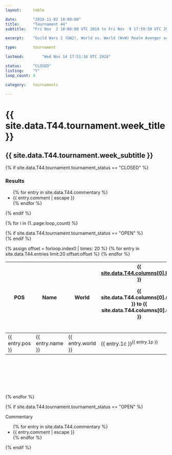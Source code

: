 ```yaml
---
layout:     table

date: 		"2018-11-02 18:00:00"
title: 		"Tournament 44"
subtitle: 	"Fri Nov  2 18:00:00 UTC 2018 to Fri Nov  9 17:59:59 UTC 2018"

excerpt:    "Guild Wars 2 (GW2), World vs. World (WvW) Realm Avenger achivement Tournament. \"Every Kill Counts\""

type:       tournament

lastmod: 		"Wed Nov 14 17:51:16 UTC 2018"

status:     "CLOSED"
listing:    "Y"
loop_count: 4

category:   tournaments

---
```

<div class="table_header">
  <h1>{{ site.data.T44.tournament.week_title }}</h1>
  <h2>{{ site.data.T44.tournament.week_subtitle }}</h2>
</div>

{% if site.data.T44.tournament.tournament_status == "CLOSED" %} 
<div class="commentary">
  <h3>Results</h3>
  <ul>
    {% for entry in site.data.T44.commentary %}
    <li class="commentary_list">{{ entry.comment | escape }}</li>
    {% endfor %}
  </ul>
</div>
{% endif %}


{% for i in (1..page.loop_count) %}

{% if site.data.T44.tournament.tournament_status == "OPEN" %} 
<br>
{% endif %}

<table class="week_table">
  <colgroup>
    <col style="width:18px">
    <col style="width:55px">
    <col style="width:55px">
    <col style="width:14px">
    <col style="width:14px">
    <col style="width:14px">
    <col style="width:14px">
    <col style="width:14px">
    <col style="width:14px">
    <col style="width:14px">
    <col style="width:18px">
  </colgroup>
  <thead>
    <tr>
      <th>POS</th>
      <th class="AlignLeft">Name</th>
      <th class="AlignLeft">World</th>
      <th><div class="label"><a href="{{ site.data.T44.columns[0].url }}">{{ site.data.T44.columns[0].label }}</a><p class="onhover">{{ site.data.T44.columns[0].start }} to {{ site.data.T44.columns[0].stop }}</p></div>​</th>
      <th><div class="label"><a href="{{ site.data.T44.columns[1].url }}">{{ site.data.T44.columns[1].label }}</a><p class="onhover">{{ site.data.T44.columns[1].start }} to {{ site.data.T44.columns[1].stop }}</p></div>​</th>
      <th><div class="label"><a href="{{ site.data.T44.columns[2].url }}">{{ site.data.T44.columns[2].label }}</a><p class="onhover">{{ site.data.T44.columns[2].start }} to {{ site.data.T44.columns[2].stop }}</p></div>​</th>
      <th><div class="label"><a href="{{ site.data.T44.columns[3].url }}">{{ site.data.T44.columns[3].label }}</a><p class="onhover">{{ site.data.T44.columns[3].start }} to {{ site.data.T44.columns[3].stop }}</p></div>​</th>
      <th><div class="label"><a href="{{ site.data.T44.columns[4].url }}">{{ site.data.T44.columns[4].label }}</a><p class="onhover">{{ site.data.T44.columns[4].start }} to {{ site.data.T44.columns[4].stop }}</p></div>​</th>
      <th><div class="label"><a href="{{ site.data.T44.columns[5].url }}">{{ site.data.T44.columns[5].label }}</a><p class="onhover">{{ site.data.T44.columns[5].start }} to {{ site.data.T44.columns[5].stop }}</p></div>​</th>
      <th><div class="label"><a href="{{ site.data.T44.columns[6].url }}">{{ site.data.T44.columns[6].label }}</a><p class="onhover">{{ site.data.T44.columns[6].start }} to {{ site.data.T44.columns[6].stop }}</p></div>​</th>
      <th>Total</th>
    </tr>
  </thead>
  {% assign offset = forloop.index0 | times: 20 %}
  <tbody>
    {% for entry in site.data.T44.entries limit:20 offset:offset %}
      <tr>
        <td class="pl{{ entry.pos }}">{{ entry.pos }}</td>
        <td class="AlignLeft">{{ entry.name }}</td>
        <td class="AlignLeft">{{ entry.world }}</td>
        <td class="pl{{ entry.1p }}">{{ entry.1c }}<sup>{{ entry.1p }}</sup></td>
        <td class="pl{{ entry.2p }}">{{ entry.2c }}<sup>{{ entry.2p }}</sup></td>
        <td class="pl{{ entry.3p }}">{{ entry.3c }}<sup>{{ entry.3p }}</sup></td>
        <td class="pl{{ entry.4p }}">{{ entry.4c }}<sup>{{ entry.4p }}</sup></td>
        <td class="pl{{ entry.5p }}">{{ entry.5c }}<sup>{{ entry.5p }}</sup></td>
        <td class="pl{{ entry.6p }}">{{ entry.6c }}<sup>{{ entry.6p }}</sup></td>
        <td class="pl{{ entry.7p }}">{{ entry.7c }}<sup>{{ entry.7p }}</sup></td>
        <td>{{ entry.total }}</td>
      </tr>
    {% endfor %}  
  </tbody>
</table>
<div class="leaderboard">
  <script async src="//pagead2.googlesyndication.com/pagead/js/adsbygoogle.js"></script>
  <!-- 728x90 -->
  <ins class="adsbygoogle"
       style="display:inline-block;width:728px;height:90px"
       data-ad-client="ca-pub-3274917281288240"
       data-ad-slot="3870538733"></ins>
  <script>
  (adsbygoogle = window.adsbygoogle || []).push({});
  </script>  
</div>
<br />
{% endfor %}

{% if site.data.T44.tournament.tournament_status == "OPEN" %} 
<div class="commentary">
  <span class="commentary_title">Commentary</span>
  <ul>
    {% for entry in site.data.T44.commentary %}
    <li class="commentary_list">{{ entry.comment | escape }}</li>
    {% endfor %}
  </ul>
</div>
{% endif %}




